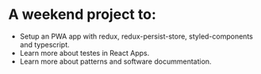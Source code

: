 # A weekend project to:
- Setup an PWA app with redux, redux-persist-store, styled-components and typescript.
- Learn more about testes in React Apps.
- Learn more about patterns and software docummentation.
